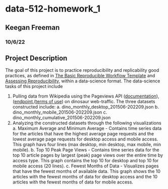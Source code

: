 # data-512-homework_1
## Keegan Freeman
### 10/6/22

## Project Description

The goal of this project is to practice reproducibility and replicability good practices, as defined in [The Basic Reproducible Workflow Template]([https://link-url-here.org](http://www.practicereproducibleresearch.org/core-chapters/3-basic.html)) and [Assessing Reproducibility]([https://link-url-here.org](http://www.practicereproducibleresearch.org/core-chapters/2-assessment.html)), within a data-science format. The data-science tasks of this project include

  1. Pulling data from Wikipedia using the Pageviews API ([documentation](https://wikitech.wikimedia.org/wiki/Analytics/AQS/Pageviews)), ([endpoint]((https://wikimedia.org/api/rest_v1/#!/Pageviews_data/get_metrics_pageviews_aggregate_project_access_agent_granularity_start_end)),([terms of use](https://www.mediawiki.org/wiki/REST_API#Terms_and_conditions)) on dinosaur web-traffic. The three datasets constructed include:
      a. dino_monthly_desktop_201506-202209.json
      b. dino_monthly_mobile_201506-202209.json
      c. dino_monthly_cumulative_201506-202209.json
  2. Analyzing the constructed datasets through the following visualizations
      a. Maximum Average and Minimum Average
          - Contains time series data for the articles that have the highest average page requests and the lowest average page requests for desktop access and mobile access. This graph havs four lines (max desktop, min desktop, max mobile, min mobile).
      b. Top 10 Peak Page Views
          - Contains time series data for the top 10 article pages by largest (peak) page views over the entire time by access type. This graph contains the top 10 for desktop and top 10 for mobile access (20 lines).
      c. Fewest Months of Data
          - Visualizes pages that have the fewest months of available data. This graph shows the 10 articles with the fewest months of data for desktop access and the 10 articles with the fewest months of data for mobile access.
